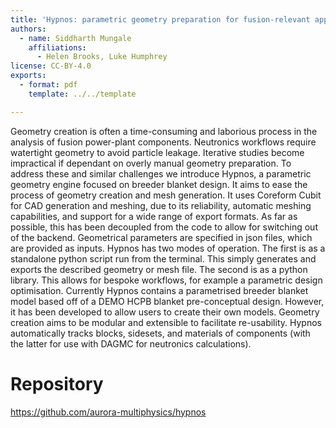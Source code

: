 ```yaml
---
title: 'Hypnos: parametric geometry preparation for fusion-relevant applications'
authors:
  - name: Siddharth Mungale
    affiliations:
      - Helen Brooks, Luke Humphrey
license: CC-BY-4.0
exports:
  - format: pdf
    template: ../../template

---
```


Geometry creation is often a time-consuming and laborious process in the analysis of fusion power-plant components. Neutronics workflows require watertight geometry to avoid particle leakage. Iterative studies become impractical if dependant on overly manual geometry preparation. To address these and similar challenges we introduce Hypnos, a parametric geometry engine focused on breeder blanket design. It aims to ease the process of geometry creation and mesh generation. It uses Coreform Cubit for CAD generation and meshing, due to its reliability, automatic meshing capabilities, and support for a wide range of export formats. As far as possible, this has been decoupled from the code to allow for switching out of the backend. Geometrical parameters are specified in json files, which are provided as inputs. Hypnos has two modes of operation. The first is as a standalone python script run from the terminal. This simply generates and exports the described geometry or mesh file. The second is as a python library. This allows for bespoke workflows, for example a parametric design optimisation. Currently Hypnos contains a parametrised breeder blanket model based off of a DEMO HCPB blanket pre-conceptual design. However, it has been developed to allow users to create their own models. Geometry creation aims to be modular and extensible to facilitate re-usability. Hypnos automatically tracks blocks, sidesets, and materials of components (with the latter for use with DAGMC for neutronics calculations).

# Repository
https://github.com/aurora-multiphysics/hypnos

